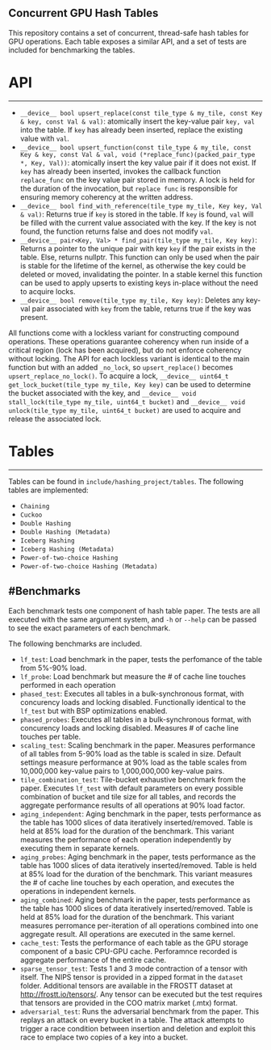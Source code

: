 ## Concurrent GPU Hash Tables

This repository contains a set of concurrent, thread-safe hash tables for GPU operations. Each table exposes a similar API, and a set of tests are included for benchmarking the tables.


# API
--------------------

- `__device__ bool upsert_replace(const tile_type & my_tile, const Key & key, const Val & val)`: atomically insert the key-value pair `key, val` into the table. If `key` has already been inserted, replace the existing value with `val`.
- `__device__ bool upsert_function(const tile_type & my_tile, const Key & key, const Val & val, void (*replace_func)(packed_pair_type *, Key, Val))`: atomically insert the key value pair if it does not exist. If `key` has already been inserted, invokes the callback function `replace_func` on the key value pair stored in memory. A lock is held for the duration of the invocation, but `replace func` is responsible for ensuring memory coherency at the written address.
- `__device__ bool find_with_reference(tile_type my_tile, Key key, Val & val)`: Returns true if `key` is stored in the table. If `key` is found, `val` will be filled with the current value associated with the key. If the key is not found, the function returns false and does not modify `val`.
- `__device__ pair<Key, Val> * find_pair(tile_type my_tile, Key key)`: Returns a pointer to the unique pair with key `key` if the pair exists in the table. Else, returns nullptr. This function can only be used when the pair is stable for the lifetime of the kernel, as otherwise the key could be deleted or moved, invalidating the pointer. In a stable kernel this function can be used to apply upserts to existing keys in-place without the need to acquire locks.
- `__device__ bool remove(tile_type my_tile, Key key)`: Deletes any key-val pair associated with `key` from the table, returns true if the key was present.

All functions come with a lockless variant for constructing compound operations. These operations guarantee coherency when run inside of a critical region (lock has been acquired), but do not enforce coherency without locking. The API for each lockless variant is identical to the main function but with an added `_no_lock`, so  `upsert_replace()` becomes `upsert_replace_no_lock()`. To acquire a lock, `__device__ uint64_t get_lock_bucket(tile_type my_tile, Key key)` can be used to determine the bucket associated with the key, and `__device__ void stall_lock(tile_type my_tile, uint64_t bucket)` and `__device__ void unlock(tile_type my_tile, uint64_t bucket)` are used to acquire and release the associated lock.



# Tables
------------------
Tables can be found in `include/hashing_project/tables`. The following tables are implemented:

-  `Chaining`
-  `Cuckoo`
-  `Double Hashing`
-  `Double Hashing (Metadata)`
-  `Iceberg Hashing`
-  `Iceberg Hashing (Metadata)`
-  `Power-of-two-choice Hashing`
-  `Power-of-two-choice Hashing (Metadata)`


#Benchmarks
------------------

Each benchmark tests one component of hash table paper. The tests are all executed with the same argument system, and `-h` or `--help` can be passed to see the exact parameters of each benchmark.

The following benchmarks are included.

- `lf_test`: Load benchmark in the paper, tests the perfomance of the table from 5%-90% load.
- `lf_probe`: Load benchmark but measure the # of cache line touches performed in each operation
- `phased_test`: Executes all tables in a bulk-synchronous format, with concurency loads and locking disabled. Functionally identical to the `lf_test` but with BSP optimizations enabled.
- `phased_probes`: Executes all tables in a bulk-synchronous format, with concurency loads and locking disabled. Measures # of cache line touches per table.
- `scaling_test`: Scaling benchmark in the paper. Measures performance of all tables from 5-90% load as the table is scaled in size. Default settings measure performance at 90% load as the table scales from 10,000,000 key-value pairs to 1,000,000,000 key-value pairs.
- `tile_combination_test`: Tile-bucket exhaustive benchmark from the paper. Executes `lf_test` with default parameters on every possible combination of bucket and tile size for all tables, and records the aggregate performance results of all operations at 90% load factor.
- `aging_independent`: Aging benchmark in the paper, tests performance as the table has 1000 slices of data iteratively inserted/removed. Table is held at 85% load for the duration of the benchmark. This variant measures the performance of each operation independently by executing them in separate kernels.
- `aging_probes`: Aging benchmark in the paper, tests performance as the table has 1000 slices of data iteratively inserted/removed. Table is held at 85% load for the duration of the benchmark. This variant measures the # of cache line touches by each operation, and executes the operations in independent kernels.
- `aging_combined`: Aging benchmark in the paper, tests performance as the table has 1000 slices of data iteratively inserted/removed. Table is held at 85% load for the duration of the benchmark. This variant measures perromance per-iteration of all operations combined into one aggregate result. All operations are executed in the same kernel.
- `cache_test`: Tests the performance of each table as the GPU storage component of a basic CPU-GPU cache. Perforamnce recorded is aggregate performance of the entire cache.
- `sparse_tensor_test`: Tests 1 and 3 mode contraction of a tensor with itself. The NIPS tensor is provided in a zipped format in the `dataset` folder. Additional tensors are available in the FROSTT dataset at http://frostt.io/tensors/. Any tensor can be executed but the test requires that tensors are provided in the COO matrix market (.mtx) format.
- `adversarial_test`: Runs the adversarial benchmark from the paper. This replays an attack on every bucket in a table. The attack attempts to trigger a race condition between insertion and deletion and exploit this race to emplace two copies of a key into a bucket. 